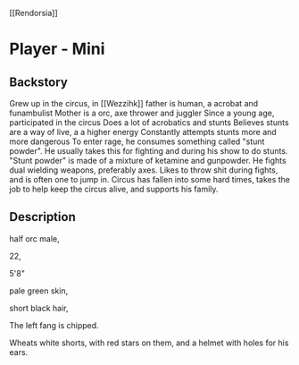 [[Rendorsia]]
# Player - Mini

## Backstory
Grew up in the circus, in [[Wezzihk]] father is human, a acrobat and funambulist Mother is a orc, axe thrower and juggler Since a young age, participated in the circus Does a lot of acrobatics and stunts Believes stunts are a way of live, a a higher energy Constantly attempts stunts more and more dangerous To enter rage, he consumes something called "stunt powder". He usually takes this for fighting and during his show to do stunts. "Stunt powder" is made of a mixture of ketamine and gunpowder. He fights dual wielding weapons, preferably axes. Likes to throw shit during fights, and is often one to jump in. Circus has fallen into some hard times, takes the job to help keep the circus alive, and supports his family.

## Description

half orc male, 

22, 

5'8" 

pale green skin, 

short black hair, 

The left fang is chipped. 

Wheats white shorts, with red stars on them,
				and a helmet with holes for his ears.